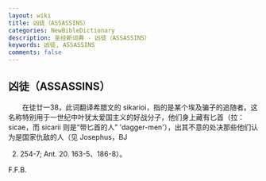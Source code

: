```yaml
---
layout: wiki
title: 凶徒（ASSASSINS）
categories: NewBibleDictionary
description: 圣经新词典 - 凶徒（ASSASSINS）
keywords: 凶徒, ASSASSINS
comments: false
---
```


## 凶徒（ASSASSINS）

　　在徒廿一38，此词翻译希腊文的 sikarioi，指的是某个埃及骗子的追随者。这名称特别用于一世纪中叶犹太爱国主义的好战分子，他们身上藏有匕首（拉：sicae，而 sicarii 则是“带匕首的人” 'dagger-men'），出其不意的处决那些他们认为是国家仇敌的人（见 Josephus，BJ

2. 254-7; Ant. 20. 163-5、186-8）。

F.F.B.






